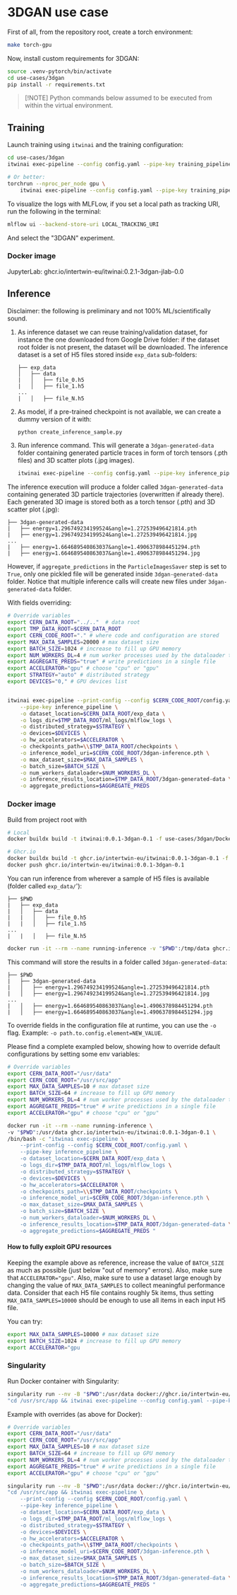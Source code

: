 # 3DGAN use case

First of all, from the repository root, create a torch environment:

```bash
make torch-gpu
```

Now, install custom requirements for 3DGAN:

```bash
source .venv-pytorch/bin/activate
cd use-cases/3dgan
pip install -r requirements.txt
```

> [!NOTE] Python commands below assumed to be executed from within the
> virtual environment.

## Training

Launch training using `itwinai` and the training configuration:

```bash
cd use-cases/3dgan
itwinai exec-pipeline --config config.yaml --pipe-key training_pipeline

# Or better:
torchrun --nproc_per_node gpu \
    itwinai exec-pipeline --config config.yaml --pipe-key training_pipeline
```

To visualize the logs with MLFLow, if you set a local path as tracking URI,
run the following in the terminal:

```bash
mlflow ui --backend-store-uri LOCAL_TRACKING_URI
```

And select the "3DGAN" experiment.

### Docker image

JupyterLab: ghcr.io/intertwin-eu/itwinai:0.2.1-3dgan-jlab-0.0

## Inference

Disclaimer: the following is preliminary and not 100% ML/scientifically sound.

1. As inference dataset we can reuse training/validation dataset,
for instance the one downloaded from Google Drive folder: if the
dataset root folder is not present, the dataset will be downloaded.
The inference dataset is a set of H5 files stored inside `exp_data`
sub-folders:

    ```text
    ├── exp_data
    │   ├── data
    |   │   ├── file_0.h5
    |   │   ├── file_1.h5
    ...
    |   │   ├── file_N.h5
    ```

2. As model, if a pre-trained checkpoint is not available,
we can create a dummy version of it with:

    ```bash
    python create_inference_sample.py
    ```

3. Run inference command. This will generate a `3dgan-generated-data`
folder containing generated particle traces in form of torch tensors
(.pth files) and 3D scatter plots (.jpg images).

    ```bash
    itwinai exec-pipeline --config config.yaml --pipe-key inference_pipeline
    ```

The inference execution will produce a folder called
`3dgan-generated-data` containing
generated 3D particle trajectories (overwritten if already
there). Each generated 3D image is stored both as a
torch tensor (.pth) and 3D scatter plot (.jpg):

```text
├── 3dgan-generated-data
|   ├── energy=1.296749234199524&angle=1.272539496421814.pth
|   ├── energy=1.296749234199524&angle=1.272539496421814.jpg
...
|   ├── energy=1.664689540863037&angle=1.4906378984451294.pth
|   ├── energy=1.664689540863037&angle=1.4906378984451294.jpg
```

However, if `aggregate_predictions` in the `ParticleImagesSaver` step is set to `True`,
only one pickled file will be generated inside `3dgan-generated-data` folder.
Notice that multiple inference calls will create new files under `3dgan-generated-data` folder.

With fields overriding:

```bash
# Override variables
export CERN_DATA_ROOT="../.."  # data root
export TMP_DATA_ROOT=$CERN_DATA_ROOT
export CERN_CODE_ROOT="." # where code and configuration are stored
export MAX_DATA_SAMPLES=20000 # max dataset size
export BATCH_SIZE=1024 # increase to fill up GPU memory
export NUM_WORKERS_DL=4 # num worker processes used by the dataloader to pre-fetch data
export AGGREGATE_PREDS="true" # write predictions in a single file
export ACCELERATOR="gpu" # choose "cpu" or "gpu"
export STRATEGY="auto" # distributed strategy
export DEVICES="0," # GPU devices list


itwinai exec-pipeline --print-config --config $CERN_CODE_ROOT/config.yaml \
    --pipe-key inference_pipeline \
    -o dataset_location=$CERN_DATA_ROOT/exp_data \
    -o logs_dir=$TMP_DATA_ROOT/ml_logs/mlflow_logs \
    -o distributed_strategy=$STRATEGY \
    -o devices=$DEVICES \
    -o hw_accelerators=$ACCELERATOR \
    -o checkpoints_path=\\$TMP_DATA_ROOT/checkpoints \
    -o inference_model_uri=$CERN_CODE_ROOT/3dgan-inference.pth \
    -o max_dataset_size=$MAX_DATA_SAMPLES \
    -o batch_size=$BATCH_SIZE \
    -o num_workers_dataloader=$NUM_WORKERS_DL \
    -o inference_results_location=$TMP_DATA_ROOT/3dgan-generated-data \
    -o aggregate_predictions=$AGGREGATE_PREDS
```

### Docker image

Build from project root with

```bash
# Local
docker buildx build -t itwinai:0.0.1-3dgan-0.1 -f use-cases/3dgan/Dockerfile .

# Ghcr.io
docker buildx build -t ghcr.io/intertwin-eu/itwinai:0.0.1-3dgan-0.1 -f use-cases/3dgan/Dockerfile .
docker push ghcr.io/intertwin-eu/itwinai:0.0.1-3dgan-0.1
```

You can run inference from wherever a sample of H5 files is available
(folder called `exp_data/`'):

```text
├── $PWD    
|   ├── exp_data
|   │   ├── data
|   |   │   ├── file_0.h5
|   |   │   ├── file_1.h5
...
|   |   │   ├── file_N.h5
```

```bash
docker run -it --rm --name running-inference -v "$PWD":/tmp/data ghcr.io/intertwin-eu/itwinai:0.0.1-3dgan-0.1
```

This command will store the results in a folder called `3dgan-generated-data`:

```text
├── $PWD
|   ├── 3dgan-generated-data
|   │   ├── energy=1.296749234199524&angle=1.272539496421814.pth
|   │   ├── energy=1.296749234199524&angle=1.272539496421814.jpg
...
|   │   ├── energy=1.664689540863037&angle=1.4906378984451294.pth
|   │   ├── energy=1.664689540863037&angle=1.4906378984451294.jpg
```

To override fields in the configuration file at runtime, you can use the `-o`
flag. Example: `-o path.to.config.element=NEW_VALUE`.

Please find a complete exampled below, showing how to override default configurations
by setting some env variables:

```bash
# Override variables
export CERN_DATA_ROOT="/usr/data" 
export CERN_CODE_ROOT="/usr/src/app"
export MAX_DATA_SAMPLES=10 # max dataset size
export BATCH_SIZE=64 # increase to fill up GPU memory
export NUM_WORKERS_DL=4 # num worker processes used by the dataloader to pre-fetch data
export AGGREGATE_PREDS="true" # write predictions in a single file
export ACCELERATOR="gpu" # choose "cpu" or "gpu"

docker run -it --rm --name running-inference \
-v "$PWD":/usr/data ghcr.io/intertwin-eu/itwinai:0.0.1-3dgan-0.1 \
/bin/bash -c "itwinai exec-pipeline \
    --print-config --config $CERN_CODE_ROOT/config.yaml \
    --pipe-key inference_pipeline \
    -o dataset_location=$CERN_DATA_ROOT/exp_data \
    -o logs_dir=$TMP_DATA_ROOT/ml_logs/mlflow_logs \
    -o distributed_strategy=$STRATEGY \
    -o devices=$DEVICES \
    -o hw_accelerators=$ACCELERATOR \
    -o checkpoints_path=\\$TMP_DATA_ROOT/checkpoints \
    -o inference_model_uri=$CERN_CODE_ROOT/3dgan-inference.pth \
    -o max_dataset_size=$MAX_DATA_SAMPLES \
    -o batch_size=$BATCH_SIZE \
    -o num_workers_dataloader=$NUM_WORKERS_DL \
    -o inference_results_location=$TMP_DATA_ROOT/3dgan-generated-data \
    -o aggregate_predictions=$AGGREGATE_PREDS "
```

#### How to fully exploit GPU resources

Keeping the example above as reference, increase the value of `BATCH_SIZE` as much as possible
(just below "out of memory" errors). Also, make sure that `ACCELERATOR="gpu"`. Also, make sure
to use a dataset large enough by changing the value of `MAX_DATA_SAMPLES` to collect meaningful
performance data. Consider that each H5 file contains roughly 5k items, thus setting
`MAX_DATA_SAMPLES=10000` should be enough to use all items in each input H5 file.

You can try:

```bash
export MAX_DATA_SAMPLES=10000 # max dataset size
export BATCH_SIZE=1024 # increase to fill up GPU memory
export ACCELERATOR="gpu
```

### Singularity

Run Docker container with Singularity:

```bash
singularity run --nv -B "$PWD":/usr/data docker://ghcr.io/intertwin-eu/itwinai:0.0.1-3dgan-0.1 /bin/bash -c \
"cd /usr/src/app && itwinai exec-pipeline --config config.yaml --pipe-key inference_pipeline"
```

Example with overrides (as above for Docker):

```bash
# Override variables
export CERN_DATA_ROOT="/usr/data" 
export CERN_CODE_ROOT="/usr/src/app"
export MAX_DATA_SAMPLES=10 # max dataset size
export BATCH_SIZE=64 # increase to fill up GPU memory
export NUM_WORKERS_DL=4 # num worker processes used by the dataloader to pre-fetch data
export AGGREGATE_PREDS="true" # write predictions in a single file
export ACCELERATOR="gpu" # choose "cpu" or "gpu"

singularity run --nv -B "$PWD":/usr/data docker://ghcr.io/intertwin-eu/itwinai:0.0.1-3dgan-0.1 /bin/bash -c \
"cd /usr/src/app && itwinai exec-pipeline \
    --print-config --config $CERN_CODE_ROOT/config.yaml \
    --pipe-key inference_pipeline \
    -o dataset_location=$CERN_DATA_ROOT/exp_data \
    -o logs_dir=$TMP_DATA_ROOT/ml_logs/mlflow_logs \
    -o distributed_strategy=$STRATEGY \
    -o devices=$DEVICES \
    -o hw_accelerators=$ACCELERATOR \
    -o checkpoints_path=\\$TMP_DATA_ROOT/checkpoints \
    -o inference_model_uri=$CERN_CODE_ROOT/3dgan-inference.pth \
    -o max_dataset_size=$MAX_DATA_SAMPLES \
    -o batch_size=$BATCH_SIZE \
    -o num_workers_dataloader=$NUM_WORKERS_DL \
    -o inference_results_location=$TMP_DATA_ROOT/3dgan-generated-data \
    -o aggregate_predictions=$AGGREGATE_PREDS "
```
